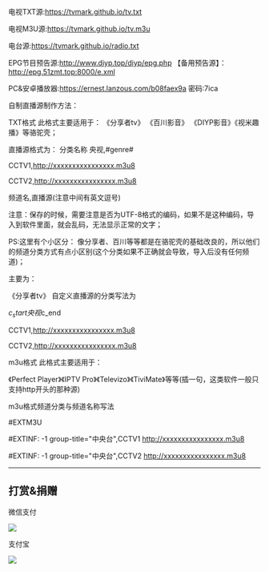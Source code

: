 电视TXT源:https://tvmark.github.io/tv.txt

电视M3U源:https://tvmark.github.io/tv.m3u

电台源:https://tvmark.github.io/radio.txt

EPG节目预告源:http://www.diyp.top/diyp/epg.php
【备用预告源】：http://epg.51zmt.top:8000/e.xml

PC&安卓播放器:https://ernest.lanzous.com/b08faex9a
密码:7ica

自制直播源制作方法：

TXT格式
此格式主要适用于：
《分享者tv》 《百川影音》 《DIYP影音》《视米趣播》等骆驼壳；

直播源格式为：
分类名称
央视,#genre#

CCTV1,http://xxxxxxxxxxxxxxxx.m3u8

CCTV2,http://xxxxxxxxxxxxxxxx.m3u8

频道名,直播源(注意中间有英文逗号)

注意：保存的时候，需要注意是否为UTF-8格式的编码，如果不是这种编码，导入到软件里面，就会乱码，无法显示正常的文字；


PS:这里有个小区分：
像分享者、百川等等都是在骆驼壳的基础改良的，所以他们的频道分类方式有点小区别(这个分类如果不正确就会导致，导入后没有任何频道)；

主要为：

《分享者tv》 自定义直播源的分类写法为

$c_start央视$c_end

CCTV1,http://xxxxxxxxxxxxxxxx.m3u8

CCTV2,http://xxxxxxxxxxxxxxxx.m3u8

m3u格式
此格式主要适用于：

《Perfect Player》《IPTV Pro》《Televizo》《TiviMate》等等(插一句，这类软件一般只支持http开头的那种源)

m3u格式频道分类与频道名称写法

#EXTM3U

#EXTINF: -1 group-title="中央台",CCTV1
http://xxxxxxxxxxxxxxxx.m3u8

#EXTINF: -1 group-title="中央台",CCTV2
http://xxxxxxxxxxxxxxxx.m3u8

------------------------------------------------------------------------------------------------------------------------------------

打赏&捐赠
------------------------------------------------------------------------------------------------------------------------------------
微信支付

<a href="https://sm.ms/image/PuldvBjEXVKr9Ut" target="_blank"><img src="https://i.loli.net/2021/01/02/PuldvBjEXVKr9Ut.png" ></a>

支付宝

<a href="https://sm.ms/image/cPVsho4CqLQjZiF" target="_blank"><img src="https://i.loli.net/2021/01/02/cPVsho4CqLQjZiF.jpg" ></a>
